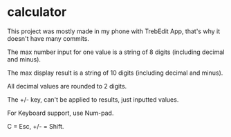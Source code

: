 # calculator

This project was mostly made in my phone with TrebEdit App, that's why it doesn't have many commits.

The max number input for one value is a string of 8 digits (including decimal and minus).

The max display result is a string of 10 digits (including decimal and minus).

All decimal values are rounded to 2 digits.

The +/- key, can't be applied to results, just inputted values.

For Keyboard support, use Num-pad.

C = Esc, +/- = Shift.

